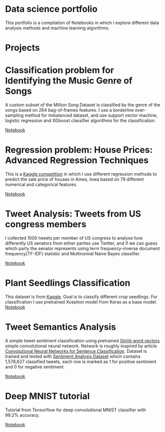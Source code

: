 # Data science portfolio

This portfolio is a compilation of Notebooks in which I explore different data analysis methods and machine learning algorithms.

# Projects

# Classification problem for Identifying the Music Genre of Songs

 A custom subset of the Million Song Dataset is classified by the genre of the songs based on 264 bag-of-frames features.
 I use a borderline over-sampling method for imbalanced dataset, and use support vector machine, logistic regression and XGboost classifier algorithms for the classification.
 
  [Notebook](https://github.com/ed-datascience/Data-Science/blob/master/Notebooks/Song_Classification.ipynb)
 
 # Regression problem: House Prices: Advanced Regression Techniques
 
 This is a [Kaggle competition](https://www.kaggle.com/c/house-prices-advanced-regression-techniques) in which I use different regression methods to predict the sale price of houses in Ames, Iowa based on 79 different numerical and categorical features.
 
 [Notebook](https://github.com/ed-datascience/Data-Science/blob/master/Notebooks/HousePriceRegression.ipynb)
 
 # Tweet Analysis: Tweets from US congress members
 
 I collected 1000 tweets per member of US congress to analyse how differently US senators from either parties use Twitter, and if we can guess which party the senator represents using term frequency–inverse document frequency(TF-IDF) statistic and Multinomial Naive Bayes classifier.
 
  [Notebook](https://github.com/ed-datascience/Data-Science/blob/master/Notebooks/Congress_Tweet_Analysis.ipynb)
  
  # Plant Seedlings Classification
  
  This dataset is from [Kaggle](https://www.kaggle.com/c/plant-seedlings-classification). Goal is to classify different crop seedlings. For classification I use pretrained Xception model from Keras as a base model.
  [Notebook](https://github.com/ed-datascience/Data-Science/blob/master/Notebooks/Plant_Seedlings_Classification.ipynb)
  
# Tweet Semantics Analysis

A simple tweet sentiment classification using pretrained [GloVe word vectors](https://nlp.stanford.edu/projects/glove/) simple convolutional neural network. Network is roughly inspired by article [Convolutional Neural Networks for Sentence Classification](https://arxiv.org/abs/1408.5882). Dataset is trained and tested with [Sentiment Analysis Dataset](http://thinknook.com/twitter-sentiment-analysis-training-corpus-dataset-2012-09-22/) which contains 1,578,627 classified tweets, each row is marked as 1 for positive sentiment and 0 for negative sentiment.

[Notebook](https://github.com/ed-datascience/Data-Science/blob/master/Notebooks/Tweet_Semantics_Analysis.ipynb)

# Deep MNIST tutorial

Tutorial from Tensorflow for deep convolutional MNIST classifier with 99.2% accuracy.

[Notebook](https://github.com/ed-datascience/Data-Science/blob/master/Notebooks/Deep%20MNIST%20tutorial.ipynb)
